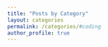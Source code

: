 ```yaml
---
title: "Posts by Category"
layout: categories
permalink: /categories/#coding
author_profile: true
---
```

